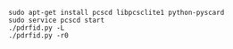 
    sudo apt-get install pcscd libpcsclite1 python-pyscard
    sudo service pcscd start
    ./pdrfid.py -L
    ./pdrfid.py -r0

